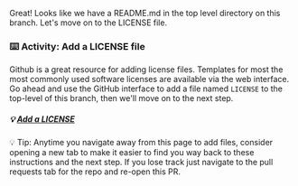 Great!
Looks like we have a README.md in the top level directory on this branch.  Let's move on to the LICENSE file.  

### :keyboard: Activity: Add a LICENSE file
Github is a great resource for adding license files.
Templates for most the most commonly used software licenses
are available via the web interface.  Go ahead and use the GitHub interface to add a file
named `LICENSE` to the top-level of this branch, then we'll move on to the next step.

##### :bulb: [Add a LICENSE]({{quicklink}})

:bulb: Tip: Anytime you navigate away from this page to add files, consider opening a new tab to 
make it easier to find you way back to these instructions and the next step.  If you lose track
just navigate to the pull requests tab for the repo and re-open this PR.